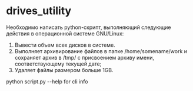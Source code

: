 # drives_utility

Необходимо написать python-скрипт, выполняющий следующие действия в
операционной системе GNU/Linux:
1. Вывести объем всех дисков в системе.
2. Выполняет архивирование файлов в папке /home/somename/work и сохраняет архив
в /tmp/ с присвоением архиву имени, соответствующему текущей дате;
3. Удаляет файлы размером больше 1GB.

python script.py --help for cli info
